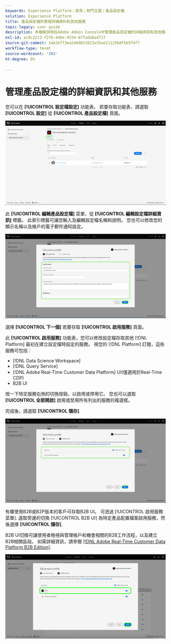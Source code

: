 ```yaml
---
keywords: Experience Platform；首頁；熱門主題；產品設定檔
solution: Experience Platform
title: 產品設定檔的管理詳細資料和其他服務
topic-legacy: user guide
description: 本檔案說明在Adobe Admin Console中管理產品設定檔的詳細資訊和其他服務所需的必要步驟。 您可以從「設定檔設定」功能表設定設定檔的詳細資訊，以及存取其他服務。
exl-id: ac9c2213-f2fb-44be-9334-87fada8a4717
source-git-commit: 14e3eff3ea2469023823a35ee1112568f5b5f4f7
workflow-type: tm+mt
source-wordcount: '303'
ht-degree: 0%

---
```


# 管理產品設定檔的詳細資訊和其他服務

您可以在 **[!UICONTROL 設定檔設定]** 功能表。 若要存取功能表，請選取 **[!UICONTROL 設定]** 從 **[!UICONTROL 產品設定檔]** 頁面。

![設定](../images/settings.png)

此 **[!UICONTROL 編輯產品設定檔]** 菜單，從 **[!UICONTROL 編輯設定檔詳細資訊]** 標籤。 此索引標籤可讓您輸入及編輯設定檔名稱和說明。 您也可以修改您的顯示名稱以及帳戶的電子郵件通知設定。

![edit-product-profile](../images/edit-product-profile.png)

選擇 **[!UICONTROL 下一個]** 若要存取 **[!UICONTROL 啟用服務]** 頁面。

此 **[!UICONTROL 啟用服務]** 功能表，您可以修改設定檔存取其他 [!DNL Platform] 最初在建立設定檔時設定的服務。 視您的 [!DNL Platform] 訂閱，這些服務可包括：

- [!DNL Data Science Workspace]
- [!DNL Query Service]
- [!DNL Adobe Real-Time Customer Data Platform] UI(僅適用於Real-Time CDP)
- B2B UI

按一下特定服務右側的切換按鈕，以啟用或停用它。 您也可以選取 **[!UICONTROL 全部開啟]** 啟用或禁用所有列出的服務的複選框。

完成後，請選取 **[!UICONTROL 儲存]**.

![enable-services](../images/enable-services.png)

有權使用B2B或B2P版本的客戶可存取B2B UI。 可透過 [!UICONTROL 啟用服務菜單]. 選取旁邊的切換 [!UICONTROL B2B UI] 為特定產品配置檔案啟用服務，然後選擇 **[!UICONTROL 儲存]**.

B2B UI切換可讓使用者檢視與管理帳戶和機會相關的B2B工作流程，以及建立B2B相關區段。 如需詳細資訊，請參閱 [[!DNL Adobe Real-Time Customer Data Platform B2B Edition]](../../rtcdp/b2b-overview.md).

![enable-b2b](../images/enable-b2b.png)